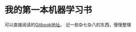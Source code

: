 # 我的第一本机器学习书

可以直接阅读的[Gitbook地址](https://rowl1ng.gitbooks.io/machine-learning/content/)。
记一些杂七杂八的东西，慢慢整理

